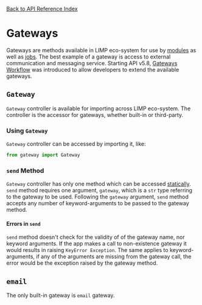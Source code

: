 [Back to API Reference Index](./README.md)

# Gateways
Gateways are methods available in LIMP eco-system for use by [modules](./module.md) as well as [jobs](./jobs.md). The best example of a gateway is access to external communication and messaging service. Starting API v5.8, [Gateways Workflow](../workflows/gateways-workflow.md) was introduced to allow developers to extend the available gateways.

## `Gateway`
`Gateway` controller is available for importing across LIMP eco-system. The controller is the accessor for gateways, whether built-in or third-party.

### Using `Gateway`
`Gateway` controller can be accessed by importing it, like:
```python
from gateway import Gateway
```

### `send` Method
`Gateway` controller has only one method which can be accessed [statically](https://docs.python.org/3/library/functions.html?highlight=static#staticmethod). `send` method requires one argument, `gateway`, which is a `str` type referring to the gateway to be used. Following the `gateway` argument, `send` method accepts any number of keyword-arguments to be passed to the gateway method.

#### Errors in `send`
`send` method doesn't check for the validity of of the gateway name, nor keyword arguments. If the app makes a call to non-existence gateway it would results in raising `KeyError Exception`. The same applies to keyword-arguments, if any of the arguments are missing from the gateway call, the error would be the exception raised by the gateway method.


## `email`
The only built-in gateway is `email` gateway. 